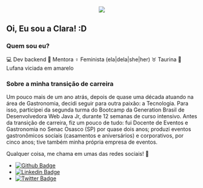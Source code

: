 
<h1 align="center">
  <img src="https://media.giphy.com/media/3UtEIg06e3uz6/giphy.gif">
</h1>

<h2> Oi, Eu sou a Clara! :D </h2>


### Quem sou eu?

💻 Dev backend
📕 Mentora
♀ Feminista (ela|dela|she|her)
♉ Taurina
💛 Lufana viciada em amarelo


### Sobre a minha transição de carreira
Um pouco mais de um ano atrás, depois de quase uma década atuando na área de Gastronomia, decidi seguir para outra paixão: a Tecnologia.
Para isso, participei da segunda turma do Bootcamp da Generation Brasil de Desenvolvedora Web Java Jr, durante 12 semanas de curso intensivo.
Antes da transição de carreira, fiz um pouco de tudo: fui Docente de Eventos e Gastronomia no Senac Osasco (SP) por quase dois anos; produzi eventos gastronômicos sociais (casamentos e aniversários) e corporativos, por cinco anos; tive também minha própria empresa de eventos.

Qualquer coisa, me chama em umas das redes sociais! 🧡
- [![Github Badge](https://img.shields.io/badge/-Github-000?style=flat-square&logo=Github&logoColor=white&link=https://github.com/claravidal)](https://github.com/claravidal)
- [![Linkedin Badge](https://img.shields.io/badge/-LinkedIn-blue?style=flat-square&logo=Linkedin&logoColor=white&link=https://www.linkedin.com/in/clara-vidal-carvalho/)](https://www.linkedin.com/in/clara-vidal-carvalho/)
- [![Twitter Badge](https://img.shields.io/badge/-Twitter-1ca0f1?style=flat-square&labelColor=1ca0f1&logo=twitter&logoColor=white&link=https://twitter.com/vidalclaa)](https://twitter.com/vidalclaa)


